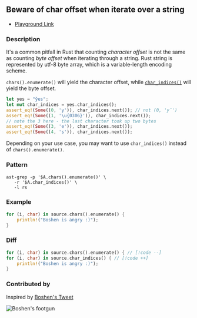 ## Beware of char offset when iterate over a string <Badge type="tip" text="Has Fix" />

- [Playground Link](https://ast-grep.github.io/playground.html#eyJtb2RlIjoiUGF0Y2giLCJsYW5nIjoicnVzdCIsInF1ZXJ5IjoiJEEuY2hhcnMoKS5lbnVtZXJhdGUoKSIsInJld3JpdGUiOiIkQS5jaGFyX2luZGljZXMoKSIsImNvbmZpZyI6IiIsInNvdXJjZSI6ImZvciAoaSwgY2hhcikgaW4gc291cmNlLmNoYXJzKCkuZW51bWVyYXRlKCkge1xuICAgIHByaW50bG4hKFwiQm9zaGVuIGlzIGFuZ3J5IDopXCIpO1xufSJ9)

### Description

It's a common pitfall in Rust that counting _character offset_ is not the same as counting _byte offset_ when iterating through a string. Rust string is represented by utf-8 byte array, which is a variable-length encoding scheme.

`chars().enumerate()` will yield the character offset, while [`char_indices()`](https://doc.rust-lang.org/std/primitive.str.html#method.char_indices) will yield the byte offset.

```rs
let yes = "y̆es";
let mut char_indices = yes.char_indices();
assert_eq!(Some((0, 'y')), char_indices.next()); // not (0, 'y̆')
assert_eq!(Some((1, '\u{0306}')), char_indices.next());
// note the 3 here - the last character took up two bytes
assert_eq!(Some((3, 'e')), char_indices.next());
assert_eq!(Some((4, 's')), char_indices.next());
```

Depending on your use case, you may want to use `char_indices()` instead of `chars().enumerate()`.

### Pattern

```shell
ast-grep -p '$A.chars().enumerate()' \
   -r '$A.char_indices()' \
   -l rs
```

### Example

```rs {1}
for (i, char) in source.chars().enumerate() {
    println!("Boshen is angry :)");
}
```

### Diff

<!-- use // [!code --] and // [!code ++] to annotate diff -->

```rs
for (i, char) in source.chars().enumerate() { // [!code --]
for (i, char) in source.char_indices() { // [!code ++]
    println!("Boshen is angry :)");
}
```

### Contributed by

Inspired by [Boshen's Tweet](https://x.com/boshen_c/status/1719033308682870891)

![Boshen's footgun](https://pbs.twimg.com/media/F9s7mJHaYAEndnY?format=jpg&name=medium)
